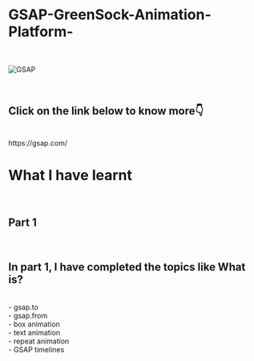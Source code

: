 # GSAP-GreenSock-Animation-Platform-
<br>

![GSAP](https://github.com/ahmed-ashif/GSAP-GreenSock-Animation-Platform-/assets/124564585/514461ad-cf01-4efb-8097-db28ffd36f4e)

<br>
<h2>Click on the link below to know more👇</h2>
<br>
https://gsap.com/
<h1>What I have learnt</h1>
<br>
<h2>Part 1</h2>
<br>
<h2>In part 1, I have completed the topics like What is? </h2><br>
- gsap.to <br>
- gsap.from<br>
- box animation<br>
- text animation<br> 
- repeat animation<br>
- GSAP timelines
